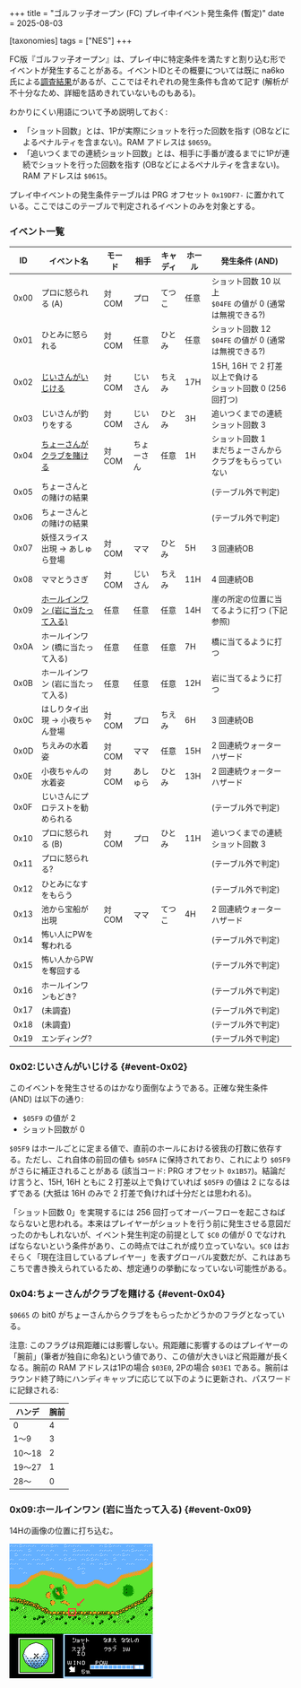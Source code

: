 +++
title = "ゴルフッ子オープン (FC) プレイ中イベント発生条件 (暫定)"
date = 2025-08-03

[taxonomies]
tags = ["NES"]
+++

FC版『ゴルフッ子オープン』は、プレイ中に特定条件を満たすと割り込む形でイベントが発生することがある。イベントIDとその概要については既に na6ko 氏による[調査結果](https://na6ko.hatenadiary.jp/entry/20170114/p1)があるが、ここではそれぞれの発生条件も含めて記す (解析が不十分なため、詳細を詰めきれていないものもある)。

わかりにくい用語について予め説明しておく:

* 「ショット回数」とは、1Pが実際にショットを行った回数を指す (OBなどによるペナルティを含まない)。RAM アドレスは `$0659`。
* 「追いつくまでの連続ショット回数」とは、相手に手番が渡るまでに1Pが連続でショットを行った回数を指す (OBなどによるペナルティを含まない)。RAM アドレスは `$0615`。

プレイ中イベントの発生条件テーブルは PRG オフセット `0x19DF7-` に置かれている。ここではこのテーブルで判定されるイベントのみを対象とする。

### イベント一覧

| ID   | イベント名                                       | モード | 相手       | キャディ | ホール | 発生条件 (AND)                                                |
| --   | --                                               | --     | --         | --       | --     | --                                                            |
| 0x00 | プロに怒られる (A)                               | 対COM  | プロ       | てつこ   | 任意   | ショット回数 10 以上<br>`$04FE` の値が 0 (通常は無視できる?)  |
| 0x01 | ひとみに怒られる                                 | 対COM  | 任意       | ひとみ   | 任意   | ショット回数 12<br>`$04FE` の値が 0 (通常は無視できる?)       |
| 0x02 | [じいさんがいじける](#event-0x02)                | 対COM  | じいさん   | ちえみ   | 17H    | 15H, 16H で 2 打差以上で負ける<br>ショット回数 0 (256 回打つ) |
| 0x03 | じいさんが釣りをする                             | 対COM  | じいさん   | ひとみ   | 3H     | 追いつくまでの連続ショット回数 3                              |
| 0x04 | [ちょーさんがクラブを賭ける](#event-0x04)        | 対COM  | ちょーさん | 任意     | 1H     | ショット回数 1<br>まだちょーさんからクラブをもらっていない    |
| 0x05 | ちょーさんとの賭けの結果                         |        |            |          |        | (テーブル外で判定)                                            |
| 0x06 | ちょーさんとの賭けの結果                         |        |            |          |        | (テーブル外で判定)                                            |
| 0x07 | 妖怪スライス出現 -> あしゅら登場                 | 対COM  | ママ       | ひとみ   | 5H     | 3 回連続OB                                                    |
| 0x08 | ママとうさぎ                                     | 対COM  | じいさん   | ちえみ   | 11H    | 4 回連続OB                                                    |
| 0x09 | [ホールインワン (岩に当たって入る)](#event-0x09) | 任意   | 任意       | 任意     | 14H    | 崖の所定の位置に当てるように打つ (下記参照)                   |
| 0x0A | ホールインワン (橋に当たって入る)                | 任意   | 任意       | 任意     | 7H     | 橋に当てるように打つ                                          |
| 0x0B | ホールインワン (岩に当たって入る)                | 任意   | 任意       | 任意     | 12H    | 岩に当てるように打つ                                          |
| 0x0C | はしりタイ出現 -> 小夜ちゃん登場                 | 対COM  | プロ       | ちえみ   | 6H     | 3 回連続OB                                                    |
| 0x0D | ちえみの水着姿                                   | 対COM  | ママ       | 任意     | 15H    | 2 回連続ウォーターハザード                                    |
| 0x0E | 小夜ちゃんの水着姿                               | 対COM  | あしゅら   | ひとみ   | 13H    | 2 回連続ウォーターハザード                                    |
| 0x0F | じいさんにプロテストを勧められる                 |        |            |          |        | (テーブル外で判定)                                            |
| 0x10 | プロに怒られる (B)                               | 対COM  | プロ       | ひとみ   | 11H    | 追いつくまでの連続ショット回数 3                              |
| 0x11 | プロに怒られる?                                  |        |            |          |        | (テーブル外で判定)                                            |
| 0x12 | ひとみになすをもらう                             |        |            |          |        | (テーブル外で判定)                                            |
| 0x13 | 池から宝船が出現                                 | 対COM  | ママ       | てつこ   | 4H     | 2 回連続ウォーターハザード                                    |
| 0x14 | 怖い人にPWを奪われる                             |        |            |          |        | (テーブル外で判定)                                            |
| 0x15 | 怖い人からPWを奪回する                           |        |            |          |        | (テーブル外で判定)                                            |
| 0x16 | ホールインワンもどき?                            |        |            |          |        | (テーブル外で判定)                                            |
| 0x17 | (未調査)                                         |        |            |          |        | (テーブル外で判定)                                            |
| 0x18 | (未調査)                                         |        |            |          |        | (テーブル外で判定)                                            |
| 0x19 | エンディング?                                    |        |            |          |        | (テーブル外で判定)                                            |

### 0x02:じいさんがいじける {#event-0x02}

このイベントを発生させるのはかなり面倒なようである。正確な発生条件 (AND) は以下の通り:

* `$05F9` の値が 2
* ショット回数が 0

`$05F9` はホールごとに定まる値で、直前のホールにおける彼我の打数に依存する。ただし、これ自体の前回の値も `$05FA` に保持されており、これにより `$05F9` がさらに補正されることがある (該当コード: PRG オフセット `0x1B57`)。結論だけ言うと、15H, 16H ともに 2 打差以上で負けていれば `$05F9` の値は 2 になるはずである (大抵は 16H のみで 2 打差で負ければ十分だとは思われる)。

「ショット回数 0」を実現するには 256 回打ってオーバーフローを起こさねばならないと思われる。本来はプレイヤーがショットを行う前に発生させる意図だったのかもしれないが、イベント発生判定の前提として `$C0` の値が 0 でなければならないという条件があり、この時点ではこれが成り立っていない。`$C0` はおそらく「現在注目しているプレイヤー」を表すグローバル変数だが、これはあちこちで書き換えられているため、想定通りの挙動になっていない可能性がある。

### 0x04:ちょーさんがクラブを賭ける {#event-0x04}

`$0665` の bit0 がちょーさんからクラブをもらったかどうかのフラグとなっている。

注意: このフラグは飛距離には影響しない。飛距離に影響するのはプレイヤーの「腕前」(筆者が独自に命名)という値であり、この値が大きいほど飛距離が長くなる。腕前の RAM アドレスは1Pの場合 `$03E0`, 2Pの場合 `$03E1` である。腕前はラウンド終了時にハンディキャップに応じて以下のように更新され、パスワードに記録される:

| ハンデ | 腕前 |
| --     | --   |
| 0      | 4    |
| 1〜9   | 3    |
| 10〜18 | 2    |
| 19〜27 | 1    |
| 28〜   | 0    |

### 0x09:ホールインワン (岩に当たって入る) {#event-0x09}

14Hの画像の位置に打ち込む。

![14H ホールインワンイベント発生地点](event-0x09.webp)
